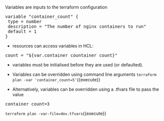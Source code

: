 
Variables are inputs to the terraform configuration 

<pre class="file" data-filename="variables.tf" data-target="replace">variable "container_count" {
 type = number
 description = "The number of nginx containers to run"
 default = 1
}
</pre>

* resources can access variables in HCL:
<pre>count = "${var.container_countainer_count}"</pre>

* variables must be initialised before they are used (or defaulted).

* Variables can be overridden using command line arguments
`terraform plan -var 'container_count=5'`{{execute}}

* Alternatively, variables can be overridden using a .tfvars file to pass the value
<pre class="file" data-filename="dev.tfvars" data-target="replace">container_count=3
</pre>

`terraform plan -var-file=dev.tfvars`{{execute}}
